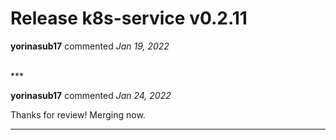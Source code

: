 # Release k8s-service v0.2.11

**yorinasub17** commented *Jan 19, 2022*


<br />
***


**yorinasub17** commented *Jan 24, 2022*

Thanks for review! Merging now.
***

